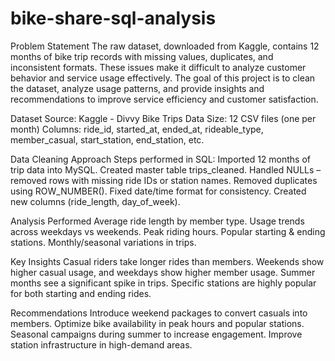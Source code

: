 # bike-share-sql-analysis

Problem Statement
The raw dataset, downloaded from Kaggle, contains 12 months of bike trip records with missing values, duplicates, and inconsistent formats. These issues make it difficult to analyze customer behavior and service usage effectively.
The goal of this project is to clean the dataset, analyze usage patterns, and provide insights and recommendations to improve service efficiency and customer satisfaction.

Dataset
Source: Kaggle - Divvy Bike Trips Data
Size: 12 CSV files (one per month)
Columns: ride_id, started_at, ended_at, rideable_type, member_casual, start_station, end_station, etc.

Data Cleaning Approach
Steps performed in SQL:
Imported 12 months of trip data into MySQL.
Created master table trips_cleaned.
Handled NULLs – removed rows with missing ride IDs or station names.
Removed duplicates using ROW_NUMBER().
Fixed date/time format for consistency.
Created new columns (ride_length, day_of_week).

Analysis Performed
Average ride length by member type.
Usage trends across weekdays vs weekends.
Peak riding hours.
Popular starting & ending stations.
Monthly/seasonal variations in trips.

Key Insights
Casual riders take longer rides than members.
Weekends show higher casual usage, and weekdays show higher member usage.
Summer months see a significant spike in trips.
Specific stations are highly popular for both starting and ending rides.

Recommendations
Introduce weekend packages to convert casuals into members.
Optimize bike availability in peak hours and popular stations.
Seasonal campaigns during summer to increase engagement.
Improve station infrastructure in high-demand areas.

